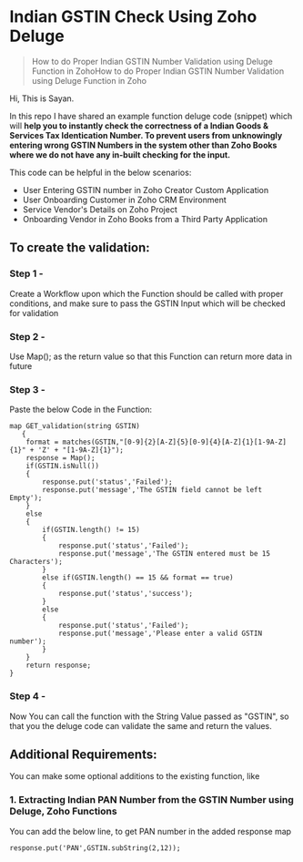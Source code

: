 # Indian GSTIN Check Using Zoho Deluge

>How to do Proper Indian GSTIN Number Validation using Deluge Function in ZohoHow to do Proper Indian GSTIN Number Validation using Deluge Function in Zoho

Hi, This is Sayan.

In this repo I have shared an example function deluge code (snippet) which will **help you to instantly check the correctness of a Indian Goods & Services Tax Identication Number. To prevent users from unknowingly entering wrong GSTIN Numbers in the system other than Zoho Books where we do not have any in-built checking for the input.**

This code can be helpful in the below scenarios:
- User Entering GSTIN number in Zoho Creator Custom Application
- User Onboarding Customer in Zoho CRM Environment
- Service Vendor's Details on Zoho Project
- Onboarding Vendor in Zoho Books from a Third Party Application


## To create the validation:
### Step 1 -
Create a Workflow upon which the Function should be called with proper conditions, and make sure to pass the GSTIN Input which will be checked for validation
### Step 2 -
Use Map(); as the return value so that this Function can return more data in future
### Step 3 -
Paste the below Code in the Function:
```
map GET_validation(string GSTIN)
   {
   	format = matches(GSTIN,"[0-9]{2}[A-Z]{5}[0-9]{4}[A-Z]{1}[1-9A-Z]{1}" + 'Z' + "[1-9A-Z]{1}");
   	response = Map();
   	if(GSTIN.isNull())
   	{
   		response.put('status','Failed');
   		response.put('message','The GSTIN field cannot be left Empty');
   	}
   	else
   	{
   		if(GSTIN.length() != 15)
   		{
   			response.put('status','Failed');
   			response.put('message','The GSTIN entered must be 15 Characters');
   		}
   		else if(GSTIN.length() == 15 && format == true)
   		{
   			response.put('status','success');
   		}
   		else
   		{
   			response.put('status','Failed');
   			response.put('message','Please enter a valid GSTIN number');
   		}
   	}
   	return response;
}
```
### Step 4 -
Now You can call the function with the String Value passed as "GSTIN", so that you the deluge code can validate the same and return the values.

## Additional Requirements:
You can make some optional additions to the existing function, like

### 1. Extracting Indian PAN Number from the GSTIN Number using Deluge, Zoho Functions
You can add the below line, to get PAN number in the added response map

```
response.put('PAN',GSTIN.subString(2,12));
```
